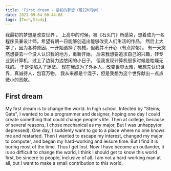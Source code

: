 ```yaml
---
title: 'First dream - 最初的梦想（赠ZZK同学）'
date: 2021-09-04 00:44:08
tags: [Tech,Study]
---
```

我最初的梦想是改变世界 。
上高中的时候，被《石头门》所感染，想着成为一名程序员兼设计师，希望有朝一日能够创造出能够改变人们生活的作品。
然后上大学了，因为各种原因，一开始选择了机械，但我并不开心（有点抑郁）。
有一天突然想要去一个没人认识我的地方，重新开始。
后来我想要追求自己的兴趣，转专业到计算机，过上了边努力边悠闲的小日子。
但我发现计算机很多时候是枯燥无味的。
于是便陷入了迷茫。
现在我成为了外乡人，改变世界太难，我想先认识世界，真诚待人，包容万物。
我从来都是个混子，但是我想为这个世界献出一点点微小的贡献。

## First dream
My first dream is to change the world.
In high school, Infected by  "Steins; Gate", I wanted to be a programmer and designer, hoping one day I could create something that could change people's life.
Then at college, because of several reasons, I chose mechanical as my major, But I was unhappy(or depressed).
One day, I suddenly want to go to a place where no one knows me and restarted.
Then I wanted to escape my interest, changed my major to computer, and began my hard-working and leisure time.
But I find it is boring most of the time.
Thus I get lost.
Now I have become an outlander, it is so difficult to change the world, I think I should get to know this world first, be sincere to people, inclusive of all.
I am not a hard-working man at all, but I want to make a small contribution to this world.